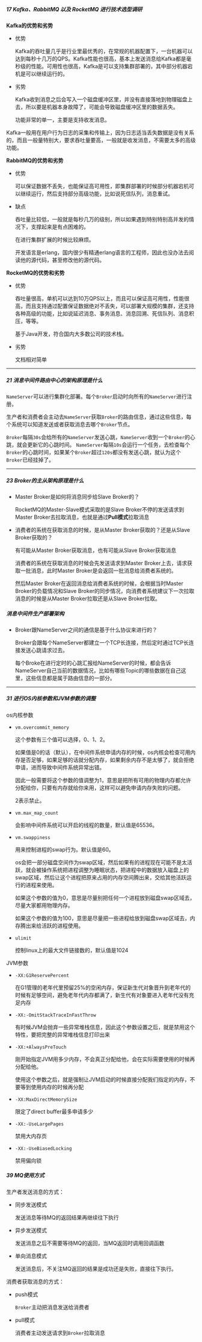 ##### 17 Kafka、RabbitMQ 以及 RocketMQ 进行技术选型调研

**Kafka的优势和劣势**

- 优势

  Kafka的吞吐量几乎是行业里最优秀的，在常规的机器配置下，一台机器可以达到每秒十几万的QPS。Kafka性能也很高，基本上发送消息给Kafka都是毫秒级的性能。可用性也很高，Kafka是可以支持集群部署的，其中部分机器宕机是可以继续运行的。

- 劣势

  Kafka收到消息之后会写入一个磁盘缓冲区里，并没有直接落地到物理磁盘上去，所以要是机器本身故障了，可能会导致磁盘缓冲区里的数据丢失。

  功能非常的单一，主要是支持收发消息。

Kafka一般用在用户行为日志的采集和传输上，因为日志适当丢失数据是没有关系的，而且一般量特别大，要求吞吐量要高，一般就是收发消息，不需要太多的高级功能。

**RabbitMQ的优势和劣势**

- 优势

  可以保证数据不丢失，也能保证高可用性，即集群部署的时候部分机器宕机可以继续运行，然后支持部分高级功能，比如说死信队列，消息重试。
  
- 缺点

  吞吐量比较低，一般就是每秒几万的级别，所以如果遇到特别特别高并发的情况下，支撑起来是有点困难的。

  在进行集群扩展的时候比较麻烦。

  开发语言是erlang，国内很少有精通erlang语言的工程师，因此也没办法去阅读他的源代码，甚至修改他的源代码。

**RocketMQ的优势和劣势**

- 优势

  吞吐量很高，单机可以达到10万QPS以上，而且可以保证高可用性，性能很高，而且支持通过配置保证数据绝对不丢失，可以部署大规模的集群，还支持各种高级的功能，比如说延迟消息、事务消息、消息回溯、死信队列、消息积压，等等。

  基于Java开发，符合国内大多数公司的技术栈。

- 劣势

  文档相对简单

---

##### 21 消息中间件路由中心的架构原理是什么

`NameServer`可以进行集群化部署。每个`Broker`启动时向所有的`NameServer`进行注册。

生产者和消费者会主动去`NameServer`获取`Broker`的路由信息，通过这些信息，每个系统可以知道发送或者获取消息去哪个`Broker`节点。

`Broker`每隔`30s`会给所有的`NameServer`发送心跳，`NameServer`收到一个`Broker`的心跳，就会更新它的心跳时间。
`NameServer`每隔`10s`会运行一个任务，去检查每个`Broker`的心跳时间，如果某个`Broker`超过`120s`都没有发送心跳，就认为这个`Broker`已经挂掉了。

---

##### 23 Broker的主从架构原理是什么

- Master Broker是如何将消息同步给Slave Broker的？

  RocketMQ的Master-Slave模式采取的是Slave Broker不停的发送请求到Master Broker去拉取消息，也就是通过**Pull模式**拉取消息



- 消费者的系统在获取消息的时候，是从Master Broker获取的？还是从Slave Broker获取的？

  有可能从Master Broker获取消息，也有可能从Slave Broker获取消息

  消费者的系统在获取消息的时候会先发送请求到Master Broker上去，请求获取一批消息，此时Master Broker是会返回一批消息给消费者系统的。

  然后Master Broker在返回消息给消费者系统的时候，会根据当时Master Broker的负载情况和Slave Broker的同步情况，向消费者系统建议下一次拉取消息的时候是从Master Broker拉取还是从Slave Broker拉取。

##### 消息中间件生产部署架构

- Broker跟NameServer之间的通信是基于什么协议来进行的？

  Broker会跟每个NameServer都建立一个TCP长连接，然后定时通过TCP长连接发送心跳请求过去。

  每个Broke在进行定时的心跳汇报给NameServer的时候，都会告诉NameServer自己当前的数据情况，比如有哪些Topic的哪些数据在自己这里，这些信息都是属于路由信息的一部分。

---

##### 31 进行OS内核参数和JVM参数的调整

os内核参数

- `vm.overcommit_memory`

  这个参数有三个值可以选择，0、1、2。

  如果值是0的话（默认），在中间件系统申请内存的时候，os内核会检查可用内存是否足够，如果足够的话就分配内存，如果剩余内存不是太够了，就会拒绝申请，进而导致中间件系统异常出错。

  因此一般需要将这个参数的值调整为1，意思是把所有可用的物理内存都允许分配给你，只要有内存就给你来用，这样可以避免申请内存失败的问题。

  2表示禁止。

- `vm.max_map_count`

  会影响中间件系统可以开启的线程的数量，默认值是65536。

- `vm.swappiness`

  用来控制进程的swap行为。默认值是60。

  os会把一部分磁盘空间作为swap区域，然后如果有的进程现在可能不是太活跃，就会被操作系统把进程调整为睡眠状态，把进程中的数据放入磁盘上的swap区域，然后让这个进程把原来占用的内存空间腾出来，交给其他活跃运行的进程来使用。

  如果这个参数的值为0，意思是尽量别把任何一个进程放到磁盘swap区域去，尽量大家都用物理内存。

  如果这个参数的值为100，意思是尽量把一些进程给放到磁盘swap区域去，内存腾出来给活跃的进程使用。

- `ulimit`

  控制linux上的最大文件链接数的，默认值是1024

JVM参数

- `-XX:G1ReservePercent`

  在G1管理的老年代里预留25%的空闲内存，保证新生代对象晋升到老年代的时候有足够空间，避免老年代内存都满了，新生代有对象要进入老年代没有充足内存

- `-XX:-OmitStackTraceInFastThrow`

  有时候JVM会抛弃一些异常堆栈信息，因此这个参数设置之后，就是禁用这个特性，要把完整的异常堆栈信息打印出来

- `-XX:+AlwaysPreTouch`

  刚开始指定JVM用多少内存，不会真正分配给他，会在实际需要使用的时候再分配给他。

  使用这个参数之后，就是强制让JVM启动的时候直接分配我们指定的内存，不要等到使用内存的时候再分配

- `-XX:MaxDirectMemorySize`

  限定了direct buffer最多申请多少

- `-XX:-UseLargePages`

  禁用大内存页

- `-XX:-UseBiasedLocking`

  禁用偏向锁

##### 39 MQ使用方式

生产者发送消息的方式：

- 同步发送模式

  发送消息等待MQ的返回结果再继续往下执行
  
- 异步发送模式
  
  发送消息之后不需要等待MQ的返回，当MQ返回时调用回调函数
  
- 单向消息模式

  发送消息后，不关注MQ返回的结果是成功还是失败，直接往下执行。

消费者获取消息的方式：

- push模式

  `Broker`主动把消息发送给消费者

- pull模式

  消费者主动发送请求到`Broker`拉取消息